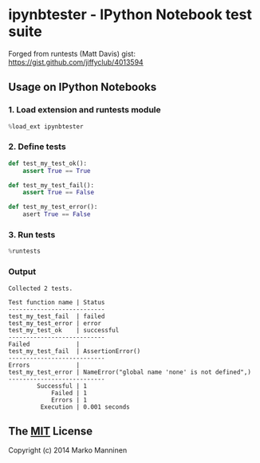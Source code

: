 ipynbtester - IPython Notebook test suite
=========================================

Forged from runtests (Matt Davis) gist: https://gist.github.com/jiffyclub/4013594

## Usage on IPython Notebooks

### 1. Load extension and runtests module

```python
%load_ext ipynbtester
```

### 2. Define tests

```python
def test_my_test_ok():
    assert True == True

def test_my_test_fail():
    assert True == False

def test_my_test_error():
    asert True == False
```

### 3. Run tests

```python
%runtests
```

### Output

```text
Collected 2 tests.

Test function name | Status
---------------------------
test_my_test_fail  | failed
test_my_test_error | error
test_my_test_ok    | successful
---------------------------
Failed             |
test_my_test_fail  | AssertionError()
---------------------------
Errors             |
test_my_test_error | NameError("global name 'none' is not defined",)
---------------------------
        Successful | 1
            Failed | 1
            Errors | 1
         Execution | 0.001 seconds
```

## The [MIT](http://choosealicense.com/licenses/mit/) License

Copyright (c) 2014 Marko Manninen